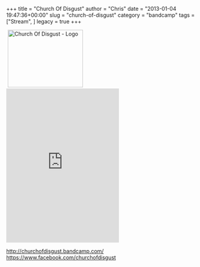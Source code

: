 +++
title = "Church Of Disgust"
author = "Chris"
date = "2013-01-04 19:47:36+00:00"
slug = "church-of-disgust"
category = "bandcamp"
tags = ["Stream", ]
legacy = true
+++

<img src="images//2013/01/Church-Of-Disgust-Invocation-Of-Putrid-Worship.jpg" alt="Church Of Disgust - Invocation Of Putrid Worship" width="0" height="0" class="alignnone size-full wp-image-9782" />
<img src="images//2013/01/Church-Of-Disgust-Logo-200x153.jpg" alt="Church Of Disgust - Logo" width="200" height="153" class="alignleft size-medium wp-image-9783" /><iframe width="300" height="410" style="position: relative; display: block; width: 300px; height: 410px;" src="http://bandcamp.com/EmbeddedPlayer/v=2/album=3430644178/size=grande3/bgcol=222222/linkcol=FFFFFF/" allowtransparency="true" frameborder="0"><a href="http://churchofdisgust.bandcamp.com/album/invocation-of-putrid-worship">Invocation of Putrid Worship by Church of Disgust</a></iframe>

<a href="http://churchofdisgust.bandcamp.com/">http://churchofdisgust.bandcamp.com/</a>
<a href="https://www.facebook.com/churchofdisgust">https://www.facebook.com/churchofdisgust</a>
